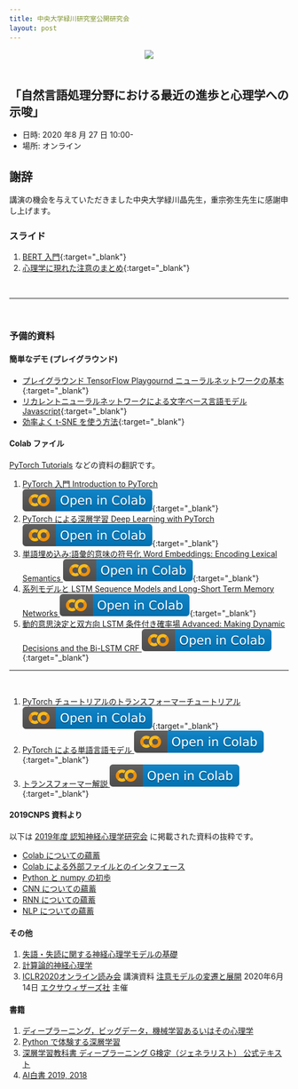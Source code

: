 ```yaml
---
title: 中央大学緑川研究室公開研究会
layout: post
---
```



<div align="center">
<img src="https://www.chuo-u.ac.jp/media/images/common/header_site_logo.png">
</div>
<br/>

## 「自然言語処理分野における最近の進歩と心理学への示唆」

- 日時: 2020 年8 月 27 日 10:00-
- 場所: オンライン


## 謝辞

講演の機会を与えていただきました中央大学緑川晶先生，重宗弥生先生に感謝申し上げます。

### スライド

1. [BERT 入門](https://jpa-bert.github.io/slides/2020jpa-bert_slides.html){:target="_blank"}
2. [心理学に現れた注意のまとめ](https://jpa-bert.github.io/slides/2020jpa-bert_slides2.html#(2)){:target="_blank"}

<br/>

---
<br/>

### 予備的資料

#### 簡単なデモ (プレイグラウンド)

- [プレイグラウンド TensorFlow Playgournd ニューラルネットワークの基本](https://project-ccap.github.io/tensorflow-playground/){:target="_blank"}
- [リカレントニューラルネットワークによる文字ベース言語モデル Javascript](https://komazawa-deep-learning.github.io/character_demo.html){:target="_blank"}
- [効率よく t-SNE を使う方法](https://project-ccap.github.io/misread-tsne/index.html){:target="_blank"}

#### Colab ファイル

[PyTorch Tutorials](https://github.com/pytorch/tutorials/tree/master/beginner_source/nlp) などの資料の翻訳です。

1. [PyTorch 入門 Introduction to PyTorch <img src="/assets/colab_icon.svg">](https://colab.research.google.com/github/JPA-BERT/jpa-bert.github.io/blob/master/notebooks/01pytorch_tutorial.ipynb){:target="_blank"}
2. [PyTorch による深層学習 Deep Learning with PyTorch <img src="/assets/colab_icon.svg">](https://colab.research.google.com/github/JPA-BERT/jpa-bert.github.io/blob/master/notebooks/02deep_learning_tutorial.ipynb){:target="_blank"}
3. [単語埋め込み:語彙的意味の符号化 Word Embeddings: Encoding Lexical Semantics <img src="/assets/colab_icon.svg">](https://colab.research.google.com/github/JPA-BERT/jpa-bert.github.io/blob/master/notebooks/03word_embeddings_tutorial.ipynb){:target="_blank"}
4. [系列モデルと LSTM Sequence Models and Long-Short Term Memory Networks <img src="/assets/colab_icon.svg">](https://colab.research.google.com/github/JPA-BERT/jpa-bert.github.io/blob/master/notebooks/04sequence_models_tutorial.ipynb){:target="_blank"}
5. [動的意思決定と双方向 LSTM 条件付き確率場 Advanced: Making Dynamic Decisions and the Bi-LSTM CRF <img src="/assets/colab_icon.svg">](https://colab.research.google.com/github/JPA-BERT/jpa-bert.github.io/blob/master/notebooks/05advanced_tutorial.ipynb){:target="_blank"}

---
<br/>

1. [PyTorch チュートリアルのトランスフォーマーチュートリアル <img src="/assets/colab_icon.svg">](https://colab.research.google.com/github/JPA-BERT/jpa-bert.github.io/blob/master/notebooks/2020_0726transformer_tutorial.ipynb){:target="_blank"}
1. [PyTorch による単語言語モデル <img src="/assets/colab_icon.svg">](https://colab.research.google.com/github/JPA-BERT/jpa-bert.github.io/blob/master/notebooks/2020_0726torch_word_language_model.ipynb){:target="_blank"}
1. [トランスフォーマー解説 <img src="/assets/colab_icon.svg">](https://colab.research.google.com/github/JPA-BERT/jpa-bert.github.io/blob/master/notebooks/2020_0722Annotated_Attention_is_All_You_Need.ipynb){:target="_blank"}

#### 2019CNPS 資料より

以下は [2019年度 認知神経心理学研究会](https://www.cis.twcu.ac.jp/~asakawa/2019cnps_handson) に掲載された資料の抜粋です。

- [Colab についての蘊蓄](https://jpa-bert.github.io/supp01_colab)
- [Colab による外部ファイルとのインタフェース](https://jpa-bert.github.io/supp02_colab_file_management)
- [Python と numpy の初歩](https://jpa-bert.github.io/python_numpy_intro_ja)
- [CNN についての蘊蓄](https://jpa-bert.github.io/supp05_cnn)
- [RNN についての蘊蓄](https://jpa-bert.github.io/supp06_rnn)
- [NLP についての蘊蓄](https://jpa-bert.github.io/supp07_nlp)


#### その他

1. [失語・失読に関する神経心理学モデルの基礎](https://github.com/ShinAsakawa/wbai_aphasia/blob/master/2019Primer_AphasiaDyslexia.pdf)
1. [計算論的神経心理学](https://project-ccap.github.io/2020computational_neuropsychology.pdf)
1. [ICLR2020オンライン読み会](https://exawizards.connpass.com/event/176947/) 講演資料 [注意モデルの変遷と展開](https://shinasakawa.github.io/2020-0614exawizards_attention.pdf) 2020年6月14日 [エクサウィザーズ社](ttps://www.exawizards.com/) 主催

#### 書籍
1. [ディープラーニング，ビッグデータ，機械学習あるいはその心理学](https://www.shin-yo-sha.co.jp/book/b455586.html)
1. [Python で体験する深層学習](http://www.coronasha.co.jp/np/isbn/9784339028515/)
1. [深層学習教科書 ディープラーニング G検定（ジェネラリスト） 公式テキスト](https://www.shoeisha.co.jp/book/detail/22076)
1. [AI白書 2019, 2018](https://www.ipa.go.jp/ikc/info/20181030.html)


